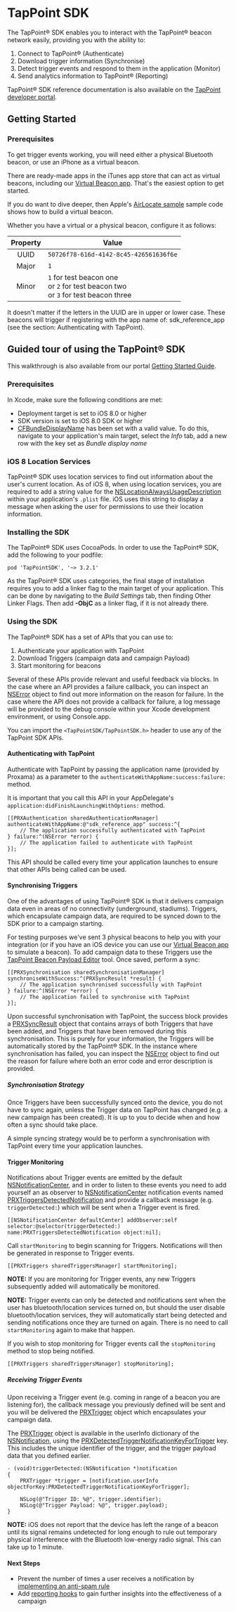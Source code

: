 # TapPoint SDK

The TapPoint&reg; SDK enables you to interact with the TapPoint&reg; beacon network easily, providing you with the ability to:

1. Connect to TapPoint&reg; (Authenticate)
2. Download trigger information (Synchronise)
3. Detect trigger events and respond to them in the application (Monitor)
4. Send analytics information to TapPoint&reg; (Reporting)

TapPoint&reg; SDK reference documentation is also available on the [TapPoint developer portal](http://developer.tappoint.com/).

## Getting Started

### Prerequisites

To get trigger events working, you will need either a physical Bluetooth beacon, or use an iPhone as a virtual beacon.

There are ready-made apps in the iTunes app store that can act as virtual beacons, including our [Virtual Beacon app](https://appsto.re/gb/aCMr7.i). That's the easiest option to get started.

If you do want to dive deeper, then Apple's [AirLocate sample](https://developer.apple.com/library/ios/samplecode/AirLocate/Introduction/Intro.html) sample code shows how to build a virtual beacon.

Whether you have a virtual or a physical beacon, configure it as follows:

| Property | Value                                  |
| :------: | -----                                  |
| UUID     | `50726f78-616d-4142-8c45-426561636f6e` |
| Major    | `1`                                    |
| Minor    | `1` for test beacon one <br>or `2` for test beacon two <br> or `3` for test beacon three |

It doesn't matter if the letters in the UUID are in upper or lower case.
These beacons will trigger if registering with the app name of: sdk_reference_app (see the section: Authenticating with TapPoint).

## Guided tour of using the TapPoint&reg; SDK

This walkthrough is also available from our portal [Getting Started Guide](http://developer.tappoint.com/ios/quick-start).

### Prerequisites

In Xcode, make sure the following conditions are met:
* Deployment target is set to iOS 8.0 or higher
* SDK version is set to iOS 8.0 SDK or higher
* [CFBundleDisplayName](https://developer.apple.com/library/ios/documentation/General/Reference/InfoPlistKeyReference/Articles/CoreFoundationKeys.html#//apple_ref/doc/uid/20001431-110725) has been set with a valid value. To do this, navigate to your application's main target, select the *Info* tab, add a new row with the key set as *Bundle display name*

### iOS 8 Location Services

TapPoint&reg; SDK uses location services to find out information about the user's current location. As of iOS 8, when using location services, you are required to add a string value for the [NSLocationAlwaysUsageDescription](https://developer.apple.com/library/ios/documentation/General/Reference/InfoPlistKeyReference/Articles/CocoaKeys.html#//apple_ref/doc/uid/TP40009251-SW18) within your application's `.plist` file. iOS uses this string to display a message when asking the user for permissions to use their location information.

### Installing the SDK

The TapPoint&reg; SDK uses CocoaPods. In order to use the TapPoint&reg; SDK, add the following to your podfile: 

```
pod 'TapPointSDK', '~> 3.2.1'
```

As the TapPoint&reg; SDK uses categories, the final stage of installation requires you to add a linker flag to the main target of your application. This can be done by navigating to the *Build Settings* tab, then finding Other Linker Flags. Then add **-ObjC** as a linker flag, if it is not already there.

### Using the SDK

The TapPoint&reg; SDK has a set of APIs that you can use to:

1. Authenticate your application with TapPoint
2. Download Triggers (campaign data and campaign Payload)
3. Start monitoring for beacons

Several of these APIs provide relevant and useful feedback via blocks. In the case where an API provides a failure callback, you can inspect an [NSError](https://developer.apple.com/library/ios/documentation/Cocoa/Reference/Foundation/Classes/NSError_Class/index.html) object to find out more information on the reason for failure. In the case where the API does not provide a callback for failure, a log message will be provided to the debug console within your Xcode development environment, or using Console.app.

You can import the `<TapPointSDK/TapPointSDK.h>` header to use any of the TapPoint SDK APIs.

#### Authenticating with TapPoint

Authenticate with TapPoint by passing the application name (provided by Proxama) as a parameter to the `authenticateWithAppName:success:failure:` method.

It is important that you call this API in your AppDelegate's `application:didFinishLaunchingWithOptions:` method.

```
[[PRXAuthentication sharedAuthenticationManager] authenticateWithAppName:@"sdk_reference_app" success:^{
    // The application successfully authenticated with TapPoint
} failure:^(NSError *error) {
    // The application failed to authenticate with TapPoint
}];
```

This API should be called every time your application launches to ensure that other APIs being called can be used.

#### Synchronising Triggers

One of the advantages of using TapPoint&reg; SDK is that it delivers campaign data even in areas of no connectivity (underground, stadiums). Triggers, which encapsulate campaign data, are required to be synced down to the SDK prior to a campaign starting.

For testing purposes we've sent 3 physical beacons to help you with your integration (or if you have an iOS device you can use our [Virtual Beacon app](https://appsto.re/gb/aCMr7.i) to simulate a beacon). To add campaign data to these Triggers use the [TapPoint Beacon Payload Editor](https://connect.tappoint.com/payload/) tool. Once saved, perform a sync:

```
[[PRXSynchronisation sharedSynchronisationManager] synchroniseWithSuccess:^(PRXSyncResult *result) {
    // The application synchronised successfully with TapPoint
} failure:^(NSError *error) {
    // The application failed to synchronise with TapPoint
}];
```

Upon successful synchronisation with TapPoint, the success block provides a [PRXSyncResult](http://developer.tappoint.com/ios/api-docs/Classes/PRXSyncResult.html) object that contains arrays of both Triggers that have been added, and Triggers that have been removed during this synchronisation. This is purely for your information, the Triggers will be automatically stored by the TapPoint&reg; SDK. In the instance where synchronisation has failed, you can inspect the [NSError](https://developer.apple.com/library/ios/documentation/Cocoa/Reference/Foundation/Classes/NSError_Class/index.html) object to find out the reason for failure where both an error code and error description is provided.

##### Synchronisation Strategy

Once Triggers have been successfully synced onto the device, you do not have to sync again, unless the Trigger data on TapPoint has changed (e.g. a new campaign has been created). It is up to you to decide when and how often a sync should take place.

A simple syncing strategy would be to perform a synchronisation with TapPoint every time your application launches.

#### Trigger Monitoring

Notifications about Trigger events are emitted by the default [NSNotificationCenter](https://developer.apple.com/library/ios/documentation/Cocoa/Reference/Foundation/Classes/NSNotificationCenter_Class/index.html), and in order to listen to these events you need to add yourself an as observer to [NSNotificationCenter](https://developer.apple.com/library/ios/documentation/Cocoa/Reference/Foundation/Classes/NSNotificationCenter_Class/index.html) notification events named [PRXTriggersDetectedNotification](http://developer.tappoint.com/ios/api-docs/Classes/PRXTriggers.html) and provide a callback message (e.g. `triggerDetected:`) which will be sent when a Trigger event is fired.

```
[[NSNotificationCenter defaultCenter] addObserver:self selector:@selector(triggerDetected:) name:PRXTriggersDetectedNotification object:nil];
```

Call `startMonitoring` to begin scanning for Triggers. Notifications will then be generated in response to Trigger events.

```
[[PRXTriggers sharedTriggersManager] startMonitoring];
```

**NOTE:** If you are monitoring for Trigger events, any new Triggers subsequently added will automatically be monitored.

**NOTE:** Trigger events can only be detected and notifications sent when the user has bluetooth/location services turned on, but should the user disable bluetooth/location services, they will automatically start being detected and sending notifications once they are turned on again. There is no need to call `startMonitoring` again to make that happen.

If you wish to stop monitoring for Trigger events call the `stopMonitoring` method to stop being notified.

```
[[PRXTriggers sharedTriggersManager] stopMonitoring];
```

##### Receiving Trigger Events

Upon receiving a Trigger event (e.g. coming in range of a beacon you are listening for), the callback message you previously defined will be sent and you will be delivered the [PRXTrigger](http://developer.tappoint.com/ios/api-docs/Classes/PRXTrigger.html) object which encapsulates your campaign data.

The [PRXTrigger](http://developer.tappoint.com/ios/api-docs/Classes/PRXTrigger.html) object is available in the userInfo dictionary of the [NSNotification](https://developer.apple.com/library/ios/documentation/Cocoa/Reference/Foundation/Classes/NSNotification_Class/index.html), using the [PRXDetectedTriggerNotificationKeyForTrigger](http://developer.tappoint.com/ios/api-docs/Classes/PRXTriggers.html) key. This includes the unique identifier of the trigger, and the trigger payload data that you defined earlier.

```
- (void)triggerDetected:(NSNotification *)notification
{
    PRXTrigger *trigger = [notification.userInfo objectForKey:PRXDetectedTriggerNotificationKeyForTrigger];

    NSLog(@"Trigger ID: %@", trigger.identifier);
    NSLog(@"Trigger Payload: %@", trigger.payload);
}
```

**NOTE:** iOS does not report that the device has left the range of a beacon until its signal remains undetected for long enough to rule out temporary physical interference with the Bluetooth low-energy radio signal. This can take up to 1 minute.

#### Next Steps

* Prevent the number of times a user receives a notification by [implementing an anti-spam rule](http://developer.tappoint.com/advanced/anti-spam/)
* Add [reporting hooks](http://developer.tappoint.com/advanced/reporting-hooks/) to gain further insights into the effectiveness of a campaign
